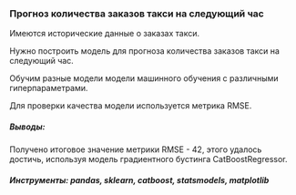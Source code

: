 ### Прогноз количества заказов такси на следующий час

Имеются исторические данные о заказах такси.

Нужно построить модель для прогноза количества заказов такси на следующий час.
 
Обучим разные модели модели машинного обучения с различными гиперпараметрами.

Для проверки качества модели используется метрика RMSE.

##### Выводы:
Получено итоговое значение метрики RMSE - 42, этого удалось достичь, используя модель градиентного бустинга CatBoostRegressor.

##### Инструменты: pandas, sklearn, catboost, statsmodels, matplotlib


